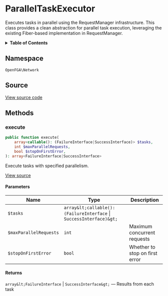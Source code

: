 # ParallelTaskExecutor

Executes tasks in parallel using the RequestManager infrastructure. This class provides a clean abstraction for parallel task execution, leveraging the existing Fiber-based implementation in RequestManager.

<details>
<summary><strong>Table of Contents</strong></summary>

- [Namespace](#namespace)
- [Source](#source)
- [Methods](#methods)

- [`execute()`](#execute)

</details>

## Namespace

`OpenFGA\Network`

## Source

[View source code](https://github.com/evansims/openfga-php/blob/main/src/Network/ParallelTaskExecutor.php)

## Methods

### execute

```php
public function execute(
    array<callable(): (FailureInterface|SuccessInterface)> $tasks,
    int $maxParallelRequests,
    bool $stopOnFirstError,
): array<FailureInterface|SuccessInterface>

```

Execute tasks with specified parallelism.

[View source](https://github.com/evansims/openfga-php/blob/main/src/Network/ParallelTaskExecutor.php#L34)

#### Parameters

| Name                   | Type                                                                    | Description                    |
| ---------------------- | ----------------------------------------------------------------------- | ------------------------------ |
| `$tasks`               | `array&lt;callable(): (FailureInterface` &#124; `SuccessInterface)&gt;` |                                |
| `$maxParallelRequests` | `int`                                                                   | Maximum concurrent requests    |
| `$stopOnFirstError`    | `bool`                                                                  | Whether to stop on first error |

#### Returns

`array&lt;FailureInterface` &#124; `SuccessInterface&gt;` — Results from each task

